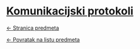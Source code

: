 # [Komunikacijski protokoli](https://www.github.com/studosi-fer/KOMPRO)
[<- Stranica predmeta](https://www.fer.unizg.hr/predmet/kompro)

[<- Povratak na listu predmeta](https://www.github.com/studosi/FER)